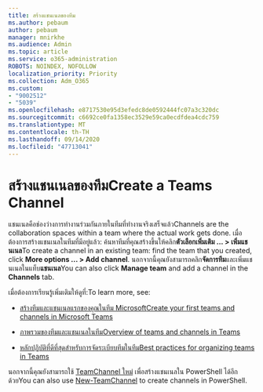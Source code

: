 ```yaml
---
title: สร้างแชนเนลของทีม
ms.author: pebaum
author: pebaum
manager: mnirkhe
ms.audience: Admin
ms.topic: article
ms.service: o365-administration
ROBOTS: NOINDEX, NOFOLLOW
localization_priority: Priority
ms.collection: Adm_O365
ms.custom:
- "9002512"
- "5039"
ms.openlocfilehash: e8717530e95d3efedc8de0592444fc07a3c320dc
ms.sourcegitcommit: c6692ce0fa1358ec3529e59ca0ecdfdea4cdc759
ms.translationtype: MT
ms.contentlocale: th-TH
ms.lasthandoff: 09/14/2020
ms.locfileid: "47713041"
---
```

# <a name="create-a-teams-channel"></a><span data-ttu-id="4790a-102">สร้างแชนเนลของทีม</span><span class="sxs-lookup"><span data-stu-id="4790a-102">Create a Teams Channel</span></span>

<span data-ttu-id="4790a-103">แชนเนลคือช่องว่างการทำงานร่วมกันภายในทีมที่ทำงานจริงเสร็จแล้ว</span><span class="sxs-lookup"><span data-stu-id="4790a-103">Channels are the collaboration spaces within a team where the actual work gets done.</span></span> <span data-ttu-id="4790a-104">เมื่อต้องการสร้างแชนเนลในทีมที่มีอยู่แล้ว: ค้นหาทีมที่คุณสร้างขึ้นให้คลิก**ตัวเลือกเพิ่มเติม ... > เพิ่มแชนเนล**</span><span class="sxs-lookup"><span data-stu-id="4790a-104">To create a channel in an existing team: find the team that you created, click **More options ... > Add channel**.</span></span> <span data-ttu-id="4790a-105">นอกจากนี้คุณยังสามารถคลิก**จัดการทีม**และเพิ่มแชนเนลในแท็บ**แชนเนล**</span><span class="sxs-lookup"><span data-stu-id="4790a-105">You can also click **Manage team** and add a channel in the **Channels** tab.</span></span>

<span data-ttu-id="4790a-106">เมื่อต้องการเรียนรู้เพิ่มเติมให้ดูที่:</span><span class="sxs-lookup"><span data-stu-id="4790a-106">To learn more, see:</span></span>

- [<span data-ttu-id="4790a-107">สร้างทีมและแชนเนลแรกของคุณในทีม Microsoft</span><span class="sxs-lookup"><span data-stu-id="4790a-107">Create your first teams and channels in Microsoft Teams</span></span>](https://docs.microsoft.com/MicrosoftTeams/get-started-with-teams-create-your-first-teams-and-channels)

- [<span data-ttu-id="4790a-108">ภาพรวมของทีมและแชนเนลในทีม</span><span class="sxs-lookup"><span data-stu-id="4790a-108">Overview of teams and channels in Teams</span></span>](https://docs.microsoft.com/microsoftteams/teams-channels-overview)

- [<span data-ttu-id="4790a-109">หลักปฏิบัติที่ดีที่สุดสำหรับการจัดระเบียบทีมในทีม</span><span class="sxs-lookup"><span data-stu-id="4790a-109">Best practices for organizing teams in Teams</span></span>](https://docs.microsoft.com/MicrosoftTeams/best-practices-organizing)

<span data-ttu-id="4790a-110">นอกจากนี้คุณยังสามารถใช้ [TeamChannel ใหม่](https://docs.microsoft.com/powershell/module/teams/new-teamchannel?view=teams-ps) เพื่อสร้างแชนเนลใน PowerShell ได้อีกด้วย</span><span class="sxs-lookup"><span data-stu-id="4790a-110">You can also use [New-TeamChannel](https://docs.microsoft.com/powershell/module/teams/new-teamchannel?view=teams-ps) to create channels in PowerShell.</span></span> 
